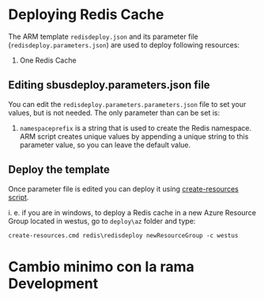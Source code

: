 # Deploying Redis Cache

The ARM template `redisdeploy.json` and its parameter file (`redisdeploy.parameters.json`) are used to deploy following resources:

1. One Redis Cache

## Editing sbusdeploy.parameters.json file

You can edit the `redisdeploy.parameters.parameters.json` file to set your values, but is not needed. The only parameter than can
be set is:

1. `namespaceprefix` is a string that is used to create the Redis namespace. ARM script creates unique values by appending a unique string to this parameter value, so you can leave the default value.

## Deploy the template

Once parameter file is edited you can deploy it using [create-resources script](../readme.md).

i. e. if you are in windows, to deploy a Redis cache in a new Azure Resource Group located in westus, go to `deploy\az` folder and type:

```
create-resources.cmd redis\redisdeploy newResourceGroup -c westus
```
# Cambio minimo con la rama Development








